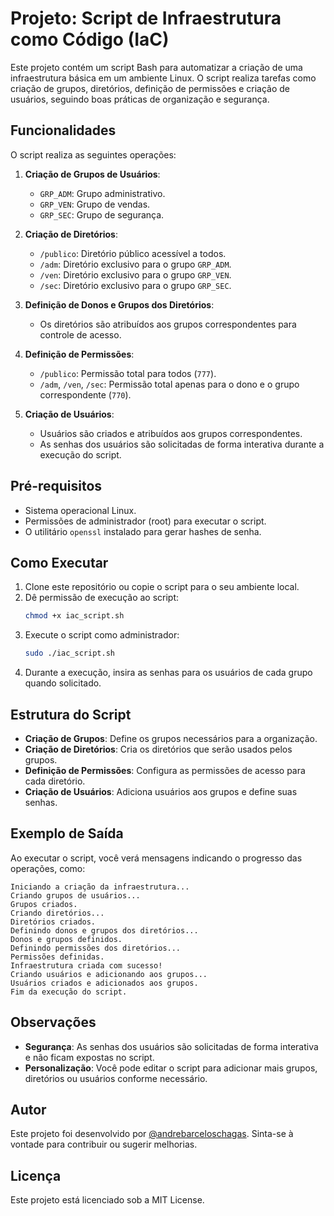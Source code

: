 # Projeto: Script de Infraestrutura como Código (IaC)

Este projeto contém um script Bash para automatizar a criação de uma infraestrutura básica em um ambiente Linux. O script realiza tarefas como criação de grupos, diretórios, definição de permissões e criação de usuários, seguindo boas práticas de organização e segurança.

## Funcionalidades

O script realiza as seguintes operações:

1. **Criação de Grupos de Usuários**:
   - `GRP_ADM`: Grupo administrativo.
   - `GRP_VEN`: Grupo de vendas.
   - `GRP_SEC`: Grupo de segurança.

2. **Criação de Diretórios**:
   - `/publico`: Diretório público acessível a todos.
   - `/adm`: Diretório exclusivo para o grupo `GRP_ADM`.
   - `/ven`: Diretório exclusivo para o grupo `GRP_VEN`.
   - `/sec`: Diretório exclusivo para o grupo `GRP_SEC`.

3. **Definição de Donos e Grupos dos Diretórios**:
   - Os diretórios são atribuídos aos grupos correspondentes para controle de acesso.

4. **Definição de Permissões**:
   - `/publico`: Permissão total para todos (`777`).
   - `/adm`, `/ven`, `/sec`: Permissão total apenas para o dono e o grupo correspondente (`770`).

5. **Criação de Usuários**:
   - Usuários são criados e atribuídos aos grupos correspondentes.
   - As senhas dos usuários são solicitadas de forma interativa durante a execução do script.

## Pré-requisitos

- Sistema operacional Linux.
- Permissões de administrador (root) para executar o script.
- O utilitário `openssl` instalado para gerar hashes de senha.

## Como Executar

1. Clone este repositório ou copie o script para o seu ambiente local.
2. Dê permissão de execução ao script:
   ```bash
   chmod +x iac_script.sh
   ```
3. Execute o script como administrador:
   ```bash
   sudo ./iac_script.sh
   ```
4. Durante a execução, insira as senhas para os usuários de cada grupo quando solicitado.

## Estrutura do Script

- **Criação de Grupos**: Define os grupos necessários para a organização.
- **Criação de Diretórios**: Cria os diretórios que serão usados pelos grupos.
- **Definição de Permissões**: Configura as permissões de acesso para cada diretório.
- **Criação de Usuários**: Adiciona usuários aos grupos e define suas senhas.

## Exemplo de Saída

Ao executar o script, você verá mensagens indicando o progresso das operações, como:

```
Iniciando a criação da infraestrutura...
Criando grupos de usuários...
Grupos criados.
Criando diretórios...
Diretórios criados.
Definindo donos e grupos dos diretórios...
Donos e grupos definidos.
Definindo permissões dos diretórios...
Permissões definidas.
Infraestrutura criada com sucesso!
Criando usuários e adicionando aos grupos...
Usuários criados e adicionados aos grupos.
Fim da execução do script.
```

## Observações

- **Segurança**: As senhas dos usuários são solicitadas de forma interativa e não ficam expostas no script.
- **Personalização**: Você pode editar o script para adicionar mais grupos, diretórios ou usuários conforme necessário.

## Autor

Este projeto foi desenvolvido por [@andrebarceloschagas](github.com/andrebarceloschagas). Sinta-se à vontade para contribuir ou sugerir melhorias.

## Licença

Este projeto está licenciado sob a MIT License.